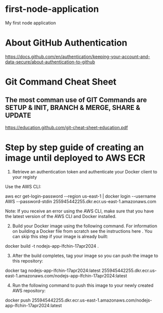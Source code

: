 # first-node-application
My first node application 

# About GitHub Authentication
https://docs.github.com/en/authentication/keeping-your-account-and-data-secure/about-authentication-to-github


# Git Command Cheat Sheet
## The most comman use of GIT Commands are SETUP & INIT, BRANCH & MERGE, SHARE & UPDATE
https://education.github.com/git-cheat-sheet-education.pdf


# Step by step guide of creating an image until deployed to AWS ECR
1. Retrieve an authentication token and authenticate your Docker client to your registy

Use the AWS CLI:

aws ecr get-login-password --region us-east-1 | docker login --username AWS --password-stdin 255945442255.dkr.ecr.us-east-1.amazonaws.com

Note: If you receive an error using the AWS CLI, make sure that you have the latest version of the AWS CLI and Docker installed.

2. Build your Docker image using the following command. For information on building a Docker file from scratch see the instructions here . You can skip this step if your image is already built:

docker build -t nodejs-app-lfchin-17apr2024 .

3. After the build completes, tag your image so you can push the image to this repository:

docker tag nodejs-app-lfchin-17apr2024:latest 255945442255.dkr.ecr.us-east-1.amazonaws.com/nodejs-app-lfchin-17apr2024:latest

4. Run the following command to push this image to your newly created AWS repository:

docker push 255945442255.dkr.ecr.us-east-1.amazonaws.com/nodejs-app-lfchin-17apr2024:latest
